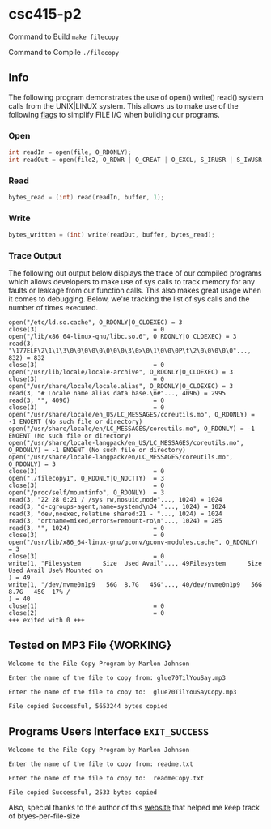 # csc415-p2

Command to Build
```make filecopy```

Command to Compile
```./filecopy```

## Info

The following program demonstrates the use of open() write() read() system calls from the UNIX|LINUX system.
This allows us to make use of the following <a href="https://www.ibm.com/developerworks/community/blogs/58e72888-6340-46ac-b488-d31aa4058e9c/entry/understanding_linux_open_system_call?lang=en">flags</a> to simplify FILE I/O when building our programs.

### Open
```c
int readIn = open(file, O_RDONLY);
int readOut = open(file2, O_RDWR | O_CREAT | O_EXCL, S_IRUSR | S_IWUSR );
```
### Read
```c
bytes_read = (int) read(readIn, buffer, 1);
```

### Write
```c
bytes_written = (int) write(readOut, buffer, bytes_read);
```

### Trace Output

The following out output below displays the trace of our compiled programs which allows developers to make use of 
sys calls to track memory for any faults or leakage from our function calls. This also makes great usage when it comes 
to debugging. Below, we're tracking the list of sys calls and the number of times executed. 

```
open("/etc/ld.so.cache", O_RDONLY|O_CLOEXEC) = 3
close(3)                                = 0
open("/lib/x86_64-linux-gnu/libc.so.6", O_RDONLY|O_CLOEXEC) = 3
read(3, "\177ELF\2\1\1\3\0\0\0\0\0\0\0\0\3\0>\0\1\0\0\0P\t\2\0\0\0\0\0"..., 832) = 832
close(3)                                = 0
open("/usr/lib/locale/locale-archive", O_RDONLY|O_CLOEXEC) = 3
close(3)                                = 0
open("/usr/share/locale/locale.alias", O_RDONLY|O_CLOEXEC) = 3
read(3, "# Locale name alias data base.\n#"..., 4096) = 2995
read(3, "", 4096)                       = 0
close(3)                                = 0
open("/usr/share/locale/en_US/LC_MESSAGES/coreutils.mo", O_RDONLY) = -1 ENOENT (No such file or directory)
open("/usr/share/locale/en/LC_MESSAGES/coreutils.mo", O_RDONLY) = -1 ENOENT (No such file or directory)
open("/usr/share/locale-langpack/en_US/LC_MESSAGES/coreutils.mo", O_RDONLY) = -1 ENOENT (No such file or directory)
open("/usr/share/locale-langpack/en/LC_MESSAGES/coreutils.mo", O_RDONLY) = 3
close(3)                                = 0
open("./filecopy1", O_RDONLY|O_NOCTTY)  = 3
close(3)                                = 0
open("/proc/self/mountinfo", O_RDONLY)  = 3
read(3, "22 28 0:21 / /sys rw,nosuid,node"..., 1024) = 1024
read(3, "d-cgroups-agent,name=systemd\n34 "..., 1024) = 1024
read(3, "dev,noexec,relatime shared:21 - "..., 1024) = 1024
read(3, "ortname=mixed,errors=remount-ro\n"..., 1024) = 285
read(3, "", 1024)                       = 0
close(3)                                = 0
open("/usr/lib/x86_64-linux-gnu/gconv/gconv-modules.cache", O_RDONLY) = 3
close(3)                                = 0
write(1, "Filesystem      Size  Used Avail"..., 49Filesystem      Size  Used Avail Use% Mounted on
) = 49
write(1, "/dev/nvme0n1p9   56G  8.7G   45G"..., 40/dev/nvme0n1p9   56G  8.7G   45G  17% /
) = 40
close(1)                                = 0
close(2)                                = 0
+++ exited with 0 +++
```

## Tested on MP3 File {WORKING} 
```
Welcome to the File Copy Program by Marlon Johnson

Enter the name of the file to copy from: glue70TilYouSay.mp3

Enter the name of the file to copy to:  glue70TilYouSayCopy.mp3

File copied Successful, 5653244 bytes copied
```

## Programs Users Interface ```EXIT_SUCCESS```
```
Welcome to the File Copy Program by Marlon Johnson

Enter the name of the file to copy from: readme.txt

Enter the name of the file to copy to:  readmeCopy.txt

File copied Successful, 2533 bytes copied
```

Also, special thanks to the author of this <a href= "https://mothereff.in/byte-counter">website</a> that helped me keep track of btyes-per-file-size 
